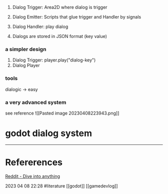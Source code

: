 1. Dialog Trigger:  Area2D where dialog is trigger 
2. Dialog Emitter:  Scripts that glue trigger and Handler by signals
3. Dialog Handler: play dialog   

4. Dialogs are stored in JSON format (key value)

### a simpler design  
1. Dialog Trigger: player.play("dialog-key")
2. Dialog Player 

### tools 
dialogic -> easy  

### a very advanced system 
see reference
![[Pasted image 20230408223943.png]]



# godot dialog system
--- 
# Refererences 

[Reddit - Dive into anything](https://www.reddit.com/r/godot/comments/m3ghec/how_to_build_a_dialog_system_without_selling_your/)


2023 04 08 22:28
#literature   [[godot]]  [[gamedevlog]]